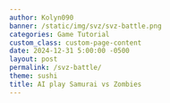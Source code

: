 ```yaml
---
author: Kolyn090
banner: /static/img/svz/svz-battle.png
categories: Game Tutorial
custom_class: custom-page-content
date: 2024-12-31 5:00:00 -0500
layout: post
permalink: /svz-battle/
theme: sushi
title: AI play Samurai vs Zombies
---
```

